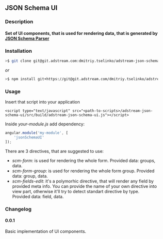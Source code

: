 ## JSON Schema UI
### Description
#### Set of UI components, that is used for rendering data, that is generated by [JSON Schema Parser](https://git.adstream.com/dmitriy.tselinko/adstream-json-schema)

### Installation
```bash
>$ git clone git@git.adstream.com:dmitriy.tselinko/adstream-json-schema-ui.git
```
*or*
```bash
>$ npm install git+https://git@git.adstream.com/dmitriy.tselinko/adstream-json-schema-ui.git --save
```

### Usage
Insert that script into your application
```
<script type="text/javascript" src="<path-to-scripts>/adstream-json-schema-ui/src/build/adstream-json-schema-ui.js"></script>
```
Inside *your-module.js* add dependency:
```javascript
angular.module('my-module', [
    'jsonSchemaUI'
]);
```
There are 3 directives, that are suggested to use:
 - *scm-form*: is used for rendering the whole form. Provided data: groups, data.
 - *scm-form-group*: is used for rendering the whole form group. Provided data: group, data.
 - *scm-fields-edit*: it's a polymorhic directive, that will render any field by provided meta info.
 You can provide the name of your own directive into view part, otherwise it'll try to detect standart directive by type.
 Provided data: field, data.

### Changelog
#### 0.0.1
Basic implementation of UI components.
